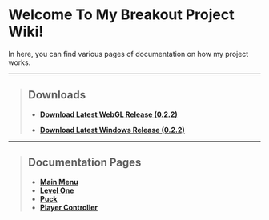 # Welcome To My Breakout Project Wiki!

In here, you can find various pages of documentation on how my project works.

***

> ## Downloads
>
> - [**Download Latest WebGL Release (0.2.2)**](https://noahrobichaux.github.io/Robichaux_Breakout/docs/downloadwebgl)
>
> - [**Download Latest Windows Release (0.2.2)**](https://noahrobichaux.github.io/Robichaux_Breakout/docs/downloadwindows)

***

> ## Documentation Pages
> - [**Main Menu**](https://noahrobichaux.github.io/Robichaux_Breakout/docs/mainmenu)
> - [**Level One**](https://noahrobichaux.github.io/Robichaux_Breakout/docs/levelone)
> - [**Puck**](https://noahrobichaux.github.io/Robichaux_Breakout/docs/puck)
> - [**Player Controller**](https://noahrobichaux.github.io/Robichaux_Breakout/docs/player)
